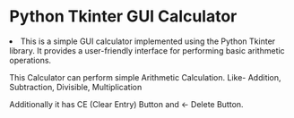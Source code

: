 # Python Tkinter GUI Calculator

<li> This is a simple GUI calculator implemented using the Python Tkinter library.
It provides a user-friendly interface for performing basic arithmetic operations.

This Calculator can perform simple Arithmetic Calculation. Like- Addition, Subtraction, Divisible, Multiplication

Additionally it has CE (Clear Entry) Button and ← Delete Button.
